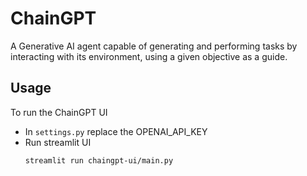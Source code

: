# ChainGPT
A Generative AI agent capable of generating and performing tasks by interacting with its environment, using a given objective as a guide.


## Usage

To run the ChainGPT UI
- In `settings.py` replace the OPENAI_API_KEY
- Run streamlit UI
    ```
    streamlit run chaingpt-ui/main.py 
    ```

